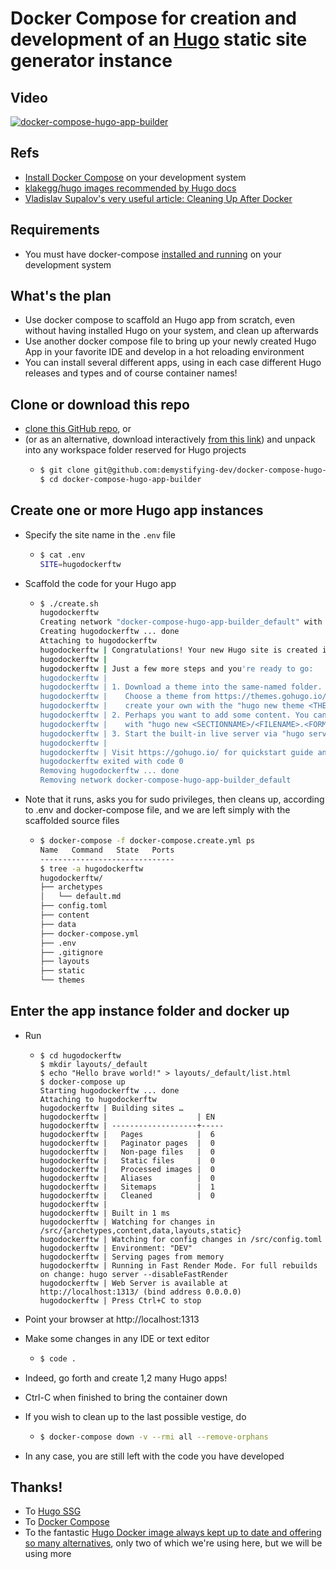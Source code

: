 # Docker Compose for creation and development of an [Hugo](https://gohugo.io/documentation/) static site generator instance

## Video

[![docker-compose-hugo-app-builder](http://img.youtube.com/vi/0vrhKO2uwhE/0.jpg)](https://youtu.be/0vrhKO2uwhE)

## Refs

- [Install Docker Compose](https://docs.docker.com/compose/install/) on your development system
- [klakegg/hugo images recommended by Hugo docs](https://hub.docker.com/r/klakegg/hugo/) 
- [Vladislav Supalov's very useful article: Cleaning Up After Docker](https://vsupalov.com/cleaning-up-after-docker/)

## Requirements

- You must have docker-compose [installed and running](https://docs.docker.com/compose/install/) on your development system

## What's the plan

- Use docker compose to scaffold an Hugo app from scratch,
  even without having installed Hugo on your system, and clean up afterwards
- Use another docker compose file to bring up your newly created Hugo App in your favorite IDE
  and develop in a hot reloading environment
- You can install several different apps, using in each case different Hugo releases and types 
  and of course container names!

## Clone or download this repo

- [clone this GitHub repo](https://github.com/demystifying-dev/docker-compose-hugo-app-builder.git), or
- (or as an alternative, download interactively [from this link](https://github.com/demystifying-dev/docker-compose-hugo-app-builder/archive/master.zip)) 
  and unpack into any workspace folder reserved for Hugo projects
  - ```bash
    $ git clone git@github.com:demystifying-dev/docker-compose-hugo-app-builder.git
    $ cd docker-compose-hugo-app-builder
    ```

## Create one or more Hugo app instances

- Specify the site name in the `.env` file
  - ```bash
    $ cat .env
    SITE=hugodockerftw
    ```
- Scaffold the code for your Hugo app
  - ```bash
    $ ./create.sh 
    hugodockerftw
    Creating network "docker-compose-hugo-app-builder_default" with the default driver
    Creating hugodockerftw ... done
    Attaching to hugodockerftw
    hugodockerftw | Congratulations! Your new Hugo site is created in /src/hugodockerftw.
    hugodockerftw | 
    hugodockerftw | Just a few more steps and you're ready to go:
    hugodockerftw | 
    hugodockerftw | 1. Download a theme into the same-named folder.
    hugodockerftw |    Choose a theme from https://themes.gohugo.io/ or
    hugodockerftw |    create your own with the "hugo new theme <THEMENAME>" command.
    hugodockerftw | 2. Perhaps you want to add some content. You can add single files
    hugodockerftw |    with "hugo new <SECTIONNAME>/<FILENAME>.<FORMAT>".
    hugodockerftw | 3. Start the built-in live server via "hugo server".
    hugodockerftw | 
    hugodockerftw | Visit https://gohugo.io/ for quickstart guide and full documentation.
    hugodockerftw exited with code 0
    Removing hugodockerftw ... done
    Removing network docker-compose-hugo-app-builder_default
    ```

- Note that it runs, asks you for sudo privileges, 
  then cleans up, according to .env and docker-compose file,
  and we are left simply with the scaffolded source files
  - ```bash
    $ docker-compose -f docker-compose.create.yml ps
    Name   Command   State   Ports
    ------------------------------
    $ tree -a hugodockerftw
    hugodockerftw/
    ├── archetypes
    │   └── default.md
    ├── config.toml
    ├── content
    ├── data
    ├── docker-compose.yml
    ├── .env
    ├── .gitignore
    ├── layouts
    ├── static
    └── themes
    ```

## Enter the app instance folder and docker up

- Run
  - ```
    $ cd hugodockerftw
    $ mkdir layouts/_default
    $ echo "Hello brave world!" > layouts/_default/list.html
    $ docker-compose up
    Starting hugodockerftw ... done
    Attaching to hugodockerftw
    hugodockerftw | Building sites … 
    hugodockerftw |                    | EN  
    hugodockerftw | -------------------+-----
    hugodockerftw |   Pages            |  6  
    hugodockerftw |   Paginator pages  |  0  
    hugodockerftw |   Non-page files   |  0  
    hugodockerftw |   Static files     |  0  
    hugodockerftw |   Processed images |  0  
    hugodockerftw |   Aliases          |  0  
    hugodockerftw |   Sitemaps         |  1  
    hugodockerftw |   Cleaned          |  0  
    hugodockerftw | 
    hugodockerftw | Built in 1 ms
    hugodockerftw | Watching for changes in /src/{archetypes,content,data,layouts,static}
    hugodockerftw | Watching for config changes in /src/config.toml
    hugodockerftw | Environment: "DEV"
    hugodockerftw | Serving pages from memory
    hugodockerftw | Running in Fast Render Mode. For full rebuilds on change: hugo server --disableFastRender
    hugodockerftw | Web Server is available at http://localhost:1313/ (bind address 0.0.0.0)
    hugodockerftw | Press Ctrl+C to stop
    ```

- Point your browser at http://localhost:1313
- Make some changes in any IDE or text editor
  - ```bash
    $ code .
    ```
- Indeed, go forth and create 1,2 many Hugo apps!
- Ctrl-C when finished to bring the container down
- If you wish to clean up to the last possible vestige, do 
  - ```bash
    $ docker-compose down -v --rmi all --remove-orphans
    ```
- In any case, you are still left with the code you have developed

## Thanks!

- To [Hugo SSG](https://gohugo.io/)
- To [Docker Compose](https://docs.docker.com/compose/)
- To the fantastic [Hugo Docker image always kept up to date and offering so many alternatives](https://hub.docker.com/r/klakegg/hugo/),
  only two of which we're using here, but we will be using more

